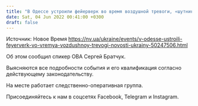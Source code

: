 ```yaml
---
title: "В Одессе устроили фейерверк во время воздушной тревоги, «шутников» задержали"
date: Sat, 04 Jun 2022 00:41:00 +0300
draft: false
---
```

Источник: Новое Время https://nv.ua/ukraine/events/v-odesse-ustroili-feyerverk-vo-vremya-vozdushnoy-trevogi-novosti-ukrainy-50247506.html


Об этом сообщил спикер ОВА Сергей Братчук.

Выясняются все подробности события и его квалификация согласно действующему законодательству.

На месте работает следственно-оперативная группа.

Присоединяйтесь к нам в соцсетях Facebook, Telegram и Instagram.
